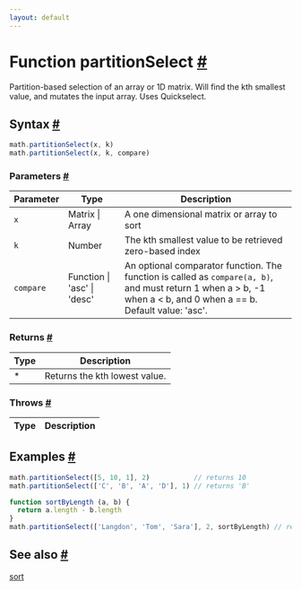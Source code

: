 ```yaml
---
layout: default
---
```


<!-- Note: This file is automatically generated from source code comments. Changes made in this file will be overridden. -->

<h1 id="function-partitionselect">Function partitionSelect <a href="#function-partitionselect" title="Permalink">#</a></h1>

Partition-based selection of an array or 1D matrix.
Will find the kth smallest value, and mutates the input array.
Uses Quickselect.


<h2 id="syntax">Syntax <a href="#syntax" title="Permalink">#</a></h2>

```js
math.partitionSelect(x, k)
math.partitionSelect(x, k, compare)
```

<h3 id="parameters">Parameters <a href="#parameters" title="Permalink">#</a></h3>

Parameter | Type | Description
--------- | ---- | -----------
`x` | Matrix &#124; Array | A one dimensional matrix or array to sort
`k` | Number | The kth smallest value to be retrieved zero-based index
`compare` | Function &#124; 'asc' &#124; 'desc' |  An optional comparator function. The function is called as `compare(a, b)`, and must return 1 when a > b, -1 when a < b, and 0 when a == b. Default value: 'asc'.

<h3 id="returns">Returns <a href="#returns" title="Permalink">#</a></h3>

Type | Description
---- | -----------
* | Returns the kth lowest value.


<h3 id="throws">Throws <a href="#throws" title="Permalink">#</a></h3>

Type | Description
---- | -----------


<h2 id="examples">Examples <a href="#examples" title="Permalink">#</a></h2>

```js
math.partitionSelect([5, 10, 1], 2)           // returns 10
math.partitionSelect(['C', 'B', 'A', 'D'], 1) // returns 'B'

function sortByLength (a, b) {
  return a.length - b.length
}
math.partitionSelect(['Langdon', 'Tom', 'Sara'], 2, sortByLength) // returns 'Langdon'
```


<h2 id="see-also">See also <a href="#see-also" title="Permalink">#</a></h2>

[sort](sort.html)

